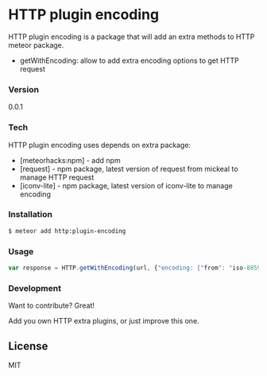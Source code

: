 # HTTP plugin encoding

HTTP plugin encoding is a package that will add an extra methods to HTTP meteor package. 

  - getWithEncoding: allow to add extra encoding options to get HTTP request

### Version
0.0.1

### Tech

HTTP plugin encoding uses depends on extra package:

* [meteorhacks:npm] - add npm
* [request] - npm package, latest version of request from mickeal to manage HTTP request
* [iconv-lite] - npm package, latest version of iconv-lite to manage encoding

### Installation

```sh
$ meteor add http:plugin-encoding
```

### Usage

```javascript
var response = HTTP.getWithEncoding(url, {"encoding: {"from": "iso-8859", "to": "utf8"}}, [callback]);
```

### Development

Want to contribute? Great!

Add you own HTTP extra plugins, or just improve this one.

License
----

MIT

[rebolon]:http://about.me/benjamin.richard/